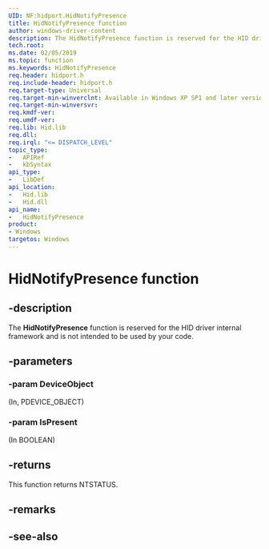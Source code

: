 ```yaml
---
UID: NF:hidport.HidNotifyPresence
title: HidNotifyPresence function
author: windows-driver-content
description: The HidNotifyPresence function is reserved for the HID driver internal framework
tech.root:
ms.date: 02/05/2019
ms.topic: function
ms.keywords: HidNotifyPresence
req.header: hidport.h
req.include-header: hidport.h
req.target-type: Universal
req.target-min-winverclnt: Available in Windows XP SP1 and later versions of Windows.
req.target-min-winversvr:
req.kmdf-ver:
req.umdf-ver:
req.lib: Hid.lib
req.dll:
req.irql: "<= DISPATCH_LEVEL"
topic_type:
-	APIRef
-	kbSyntax
api_type:
-	LibDef
api_location:
-	Hid.lib
-	Hid.dll
api_name:
-	HidNotifyPresence
product:
- Windows
targetos: Windows
---
```


# HidNotifyPresence function

## -description

The **HidNotifyPresence** function is reserved for the HID driver internal framework and is not intended to be used by your code.

## -parameters

### -param DeviceObject

(In, PDEVICE_OBJECT)

### -param IsPresent

(In BOOLEAN)

## -returns
This function returns NTSTATUS.
## -remarks

## -see-also
